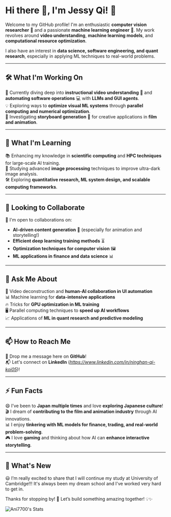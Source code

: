 # Hi there 👋, I'm Jessy Qi! 🚀  

Welcome to my GitHub profile! I'm an enthusiastic **computer vision researcher** 🧐 and a passionate **machine learning engineer** 🤖. My work revolves around **video understanding**, **machine learning models**, and **computational resource optimization**.  

I also have an interest in **data science, software engineering, and quant research**, especially in applying ML techniques to real-world problems.  

---

## 🛠 What I'm Working On  
🔭 Currently diving deep into **instructional video understanding** 🎥 and **automating software operations** 💻 with **LLMs and GUI agents**.  
💡 Exploring ways to **optimize visual ML systems** through **parallel computing and numerical optimization**.  
🚀 Investigating **storyboard generation** 📖 for creative applications in **film and animation**.  

---

## 🌱 What I'm Learning  
📚 Enhancing my knowledge in **scientific computing** and **HPC techniques** for large-scale AI training.  
🎯 Studying advanced **image processing** techniques to improve ultra-dark image analysis.  
🛠 Exploring **quantitative research, ML system design, and scalable computing frameworks**.  

---

## 🤝 Looking to Collaborate  
👯 I'm open to collaborations on:  
- **AI-driven content generation** 🎨 (especially for animation and storytelling!)  
- **Efficient deep learning training methods** ⏳  
- **Optimization techniques for computer vision** 🖼  
- **ML applications in finance and data science** 📊  

---

## 💬 Ask Me About  
🎥 Video deconstruction and **human-AI collaboration in UI automation**  
📊 Machine learning for **data-intensive applications**  
🔥 Tricks for **GPU optimization in ML training**  
🖥 Parallel computing techniques to **speed up AI workflows**  
📈 Applications of **ML in quant research and predictive modeling**  

---

## 📫 How to Reach Me  
💌 Drop me a message here on **GitHub**!  
📬 Let's connect on **LinkedIn** (*https://www.linkedin.com/in/ninghan-qi-koi05*)!  

---

## ⚡ Fun Facts  
😄 I’ve been to **Japan multiple times** and love **exploring Japanese culture**! 
🎬 I dream of **contributing to the film and animation industry** through AI innovations.  
📊 I enjoy **tinkering with ML models for finance, trading, and real-world problem-solving**.  
🎮 I love **gaming** and thinking about how AI can **enhance interactive storytelling**.  

---

## 🤩 What's New
😃 I’m really excited to share that I will continue my study at University of Cambridge!!! It's always been my dream school and I've worked very hard to get in.

Thanks for stopping by! 🚀 Let’s build something amazing together! 💡✨  

 <img src="https://github-readme-stats.vercel.app/api?username=Ani7700&hide=issues&title_color=333&text_color=777" alt="Ani7700's Stats" >


